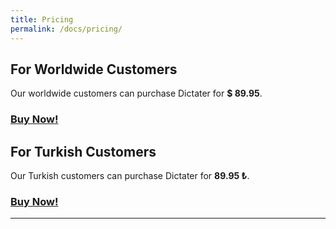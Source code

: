 ```yaml
---
title: Pricing
permalink: /docs/pricing/
---
```


## For Worldwide Customers
Our worldwide customers can purchase Dictater for **$ 89.95**.


### [**Buy Now!**](https://iyzi.link/AAqZ_g)

## For Turkish Customers

Our Turkish customers can purchase Dictater for **89.95 ₺**.

### [**Buy Now!**](https://www.shopier.com/ShowProductNew/products.php?id=1398103)

---

### <i class="fa fa-cc-visa" aria-hidden="true"></i> <i class="fa fa-cc-mastercard" aria-hidden="true"></i> <i class="fa fa-cc-amex" aria-hidden="true"></i>
